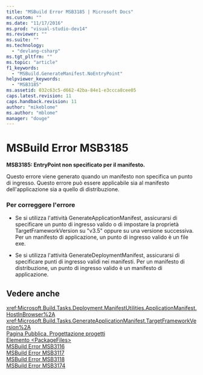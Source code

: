 ```yaml
---
title: "MSBuild Error MSB3185 | Microsoft Docs"
ms.custom: ""
ms.date: "11/17/2016"
ms.prod: "visual-studio-dev14"
ms.reviewer: ""
ms.suite: ""
ms.technology: 
  - "devlang-csharp"
ms.tgt_pltfrm: ""
ms.topic: "article"
f1_keywords: 
  - "MSBuild.GenerateManifest.NoEntryPoint"
helpviewer_keywords: 
  - "MSB3185"
ms.assetid: 032c63c5-d662-42ba-84e1-e3ccca8cee05
caps.latest.revision: 11
caps.handback.revision: 11
author: "mikeblome"
ms.author: "mblome"
manager: "douge"
---
```

# MSBuild Error MSB3185
**MSB3185: EntryPoint non specificato per il manifesto.**  
  
 Questo errore viene generato quando un manifesto non specifica un punto di ingresso.  Questo errore può essere applicabile sia al manifesto dell'applicazione sia a quello di distribuzione.  
  
### Per correggere l'errore  
  
-   Se si utilizza l'attività GenerateApplicationManifest, assicurarsi di specificare un punto di ingresso valido o di impostare la proprietà TargetFrameworkVersion su "v3.5" oppure su una versione successiva.  Per un manifesto di applicazione, un punto di ingresso valido è un file exe.  
  
-   Se si utilizza l'attività GenerateDeploymentManifest, assicurarsi di specificare punti di ingresso validi nei manifesti.  Per un manifesto di distribuzione, un punto di ingresso valido è un manifesto di applicazione.  
  
## Vedere anche  
 <xref:Microsoft.Build.Tasks.Deployment.ManifestUtilities.ApplicationManifest.HostInBrowser%2A>   
 <xref:Microsoft.Build.Tasks.GenerateApplicationManifest.TargetFrameworkVersion%2A>   
 [Pagina Pubblica, Progettazione progetti](../ide/reference/publish-page-project-designer.md)   
 [Elemento \<PackageFiles\>](../deployment/packagefiles-element-bootstrapper.md)   
 [MSBuild Error MSB3116](../misc/msbuild-error-msb3116.md)   
 [MSBuild Error MSB3117](/visual-cpp/misc/msbuild-error-msb3117)   
 [MSBuild Error MSB3118](../misc/msbuild-error-msb3118.md)   
 [MSBuild Error MSB3174](/visual-cpp/misc/msbuild-error-msb3174)